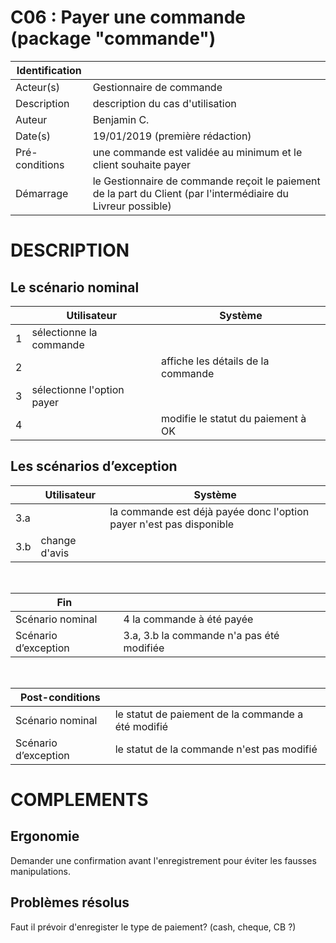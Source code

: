 # C06 : Payer une commande (package "commande")

|Identification | |
|-|-|
|Acteur(s) | Gestionnaire de commande |
|Description | description du cas d'utilisation |
|Auteur | Benjamin C. |
|Date(s) | 19/01/2019 (première rédaction) |
|Pré-conditions | une commande est validée au minimum et le client souhaite payer |
|Démarrage | le Gestionnaire de commande reçoit le paiement de la part du Client (par l'intermédiaire du Livreur possible) |

# DESCRIPTION

## Le scénario nominal
||Utilisateur|Système|
|-|-|-|
|1| sélectionne la commande |  |
|2|  | affiche les détails de la commande |
|3| sélectionne l'option payer |  |
|4|  | modifie le statut du paiement à OK |

## Les scénarios d’exception

||Utilisateur|Système|
|-|-|-|
|3.a| | la commande est déjà payée donc l'option payer n'est pas disponible |
|3.b| change d'avis | |

<br/>

|Fin||
|-|-|
|Scénario nominal | 4 la commande à été payée|
|Scénario d’exception | 3.a, 3.b la commande n'a pas été modifiée|

<br/>

|Post-conditions||
|-|-
|Scénario nominal | le statut de paiement de la commande a été modifié|
|Scénario d’exception | le statut de la commande n'est pas modifié|

# COMPLEMENTS

## Ergonomie 

Demander une confirmation avant l'enregistrement pour éviter les fausses manipulations.

## Problèmes résolus 

Faut il prévoir d'enregister le type de paiement? (cash, cheque, CB ?)